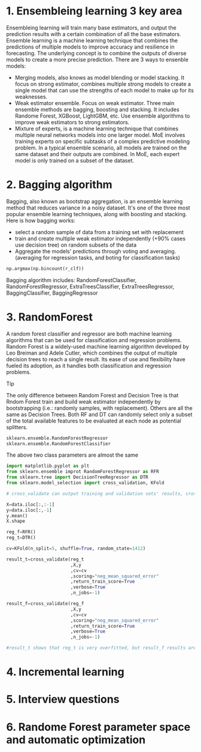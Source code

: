 # 1. Ensembleing learning 3 key area
Ensembleing learning will train many base estimators, and output the prediction results with a certain combination of all the base estimators.
Ensemble learning is a machine learning technique that combines the predictions of multiple models to improve accuracy and resilience in forecasting. The underlying concept is to combine the outputs of diverse models to create a more precise prediction.
There are 3 ways to ensenble models:
- Merging models, also knows as model blending or model stacking. It focus on strong estimator, combines multiple strong models to create a single model that can use the strengths of each model to make up for its weaknesses.
- Weak estimator ensemble. Focus on weak estimator. Three main ensemble methods are bagging, boosting and stacking. It includes Randome Forest, XGBoost, LightGBM, etc. Use ensemble algorithms to improve weak estimators to strong estimators.
- Mixture of experts, is a machine learning technique that combines multiple neural networks models into one larger model. MoE involves training experts on specific subtasks of a complex predictive modeling problem. In a typical ensemble scenario, all models are trained on the same dataset and their outputs are combined. In MoE, each expert model is only trained on a subset of the dataset.
# 2. Bagging algorithm
Bagging, also known as bootstrap aggregation, is an ensemble learning method that reduces variance in a noisy dataset. It's one of the three most popular ensemble learning techniques, along with boosting and stacking. Here is how bagging works:
- select a random sample of data from a training set with replacement
- train and create multiple weak estimator independently (+90% cases use decision tree) on random subsets of the data
- Aggregate the models' predictions through voting and averaging. (averaging for regression tasks, and boting for classification tasks)
```python
np.argmax(np.bincount(r_clf))
```
Bagging algorithm includes: RandomForestClassifier, RandomForestRegressor, ExtraTreesClassifier, ExtraTreesRegressor, BaggingClassifier, BaggingRegressor

# 3. RandomForest
A random forest classifier and regressor are both machine learning algorithms that can be used for classification and regression problems.
Random Forest is a widely-used machine learning algorithm developed by Leo Breiman and Adele Cutler, which combines the output of multiple decision trees to reach a single result. Its ease of use and flexibility have fueled its adoption, as it handles both classification and regression problems.
> [!TIP]
> The only difference between Random Forest and Decision Tree is that Rndom Forest train and build weak estimator independently by bootstrapping (i.e.: randomly samples, with replacement). Others are all the same as Decision Trees. Both RF and DT can randomly select only a subset of the total available features to be evaluated at each node as potential splitters.
```python
sklearn.ensemble.RandomForestRegressor
sklearn.ensemble.RandomForestClassifier
```
The above two class parameters are almost the same
```python
import matplotlib.pyplot as plt
from sklearn.ensemble improt RandomForestRegressor as RFR
from sklearn.tree import DecisionTreeRegressor as DTR
from sklearn.model_selection import cross_validation, KFold

# cross_validate can output training and validation sets' results, cross_val_score can only ouput validation sets' results

X=data.iloc[:,:-1]
y=data.iloc[:,-1]
y.mean()
X.shape

reg_f=RFR()
reg_t=DTR()

cv=KFold(n_split=5, shuffle=True, random_state=1412)

result_t=cross_validate(reg_t
                        ,X,y
                        ,cv=cv
                        ,scoring="neg_mean_squared_error"
                        ,return_train_score=True
                        ,verbose=True
                        ,n_jobs=-1)

result_f=cross_validate(reg_f
                        ,X,y
                        ,cv=cv
                        ,scoring="neg_mean_squared_error"
                        ,return_train_score=True
                        ,verbose=True
                        ,n_jobs=-1)

#result_t shows that reg_t is very overfitted, but result_f results are much better. RF has more generalization capability
```

# 4. Incremental learning

# 5. Interview questions

# 6. Randome Forest parameter space and automatic optimization































